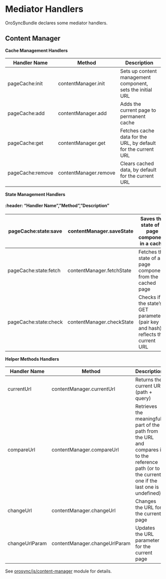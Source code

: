 # Mediator Handlers

OroSyncBundle declares some mediator handlers.

## Content Manager

**Cache Management Handlers**

| Handler Name     | Method                | Description                                                    |
|------------------|-----------------------|----------------------------------------------------------------|
| pageCache:init   | contentManager.init   | Sets up content management component, sets the initial URL     |
| pageCache:add    | contentManager.add    | Adds the current page to permanent cache                       |
| pageCache:get    | contentManager.get    | Fetches cache data for the URL, by default for the current URL |
| pageCache:remove | contentManager.remove | Clears cached data, by default for the current URL             |

**State Management Handlers**

#### :header: “Handler Name”,”Method”,”Description”

| pageCache:state:save   | contentManager.saveState   | Saves the state of a page component in a cache                                   |
|------------------------|----------------------------|----------------------------------------------------------------------------------|
| pageCache:state:fetch  | contentManager.fetchState  | Fetches the state of a page component from the cached page                       |
| pageCache:state:check  | contentManager.checkState  | Checks if the state’s GET parameter (pair key and hash) reflects the current URL |

**Helper Methods Handlers**

| Handler Name   | Method                        | Description                                                                                                                                       |
|----------------|-------------------------------|---------------------------------------------------------------------------------------------------------------------------------------------------|
| currentUrl     | contentManager.currentUrl     | Returns the current URL (path + query)                                                                                                            |
| compareUrl     | contentManager.compareUrl     | Retrieves the meaningful part of the path from the URL and compares it to the reference path (or to the current one if the last one is undefined) |
| changeUrl      | contentManager.changeUrl      | Changes the URL for the current page                                                                                                              |
| changeUrlParam | contentManager.changeUrlParam | Updates the URL parameter for the current page                                                                                                    |

See <a href="https://github.com/oroinc/platform/tree/6.1/src/Oro/Bundle/SyncBundle/Resources/public/js/content-manager.js" target="_blank">orosync/js/content-manager</a> module for details.

<!-- Frontend -->
